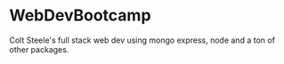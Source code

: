 # WebDevBootcamp
Colt Steele's full stack web dev using mongo express, node and a ton of other packages.
